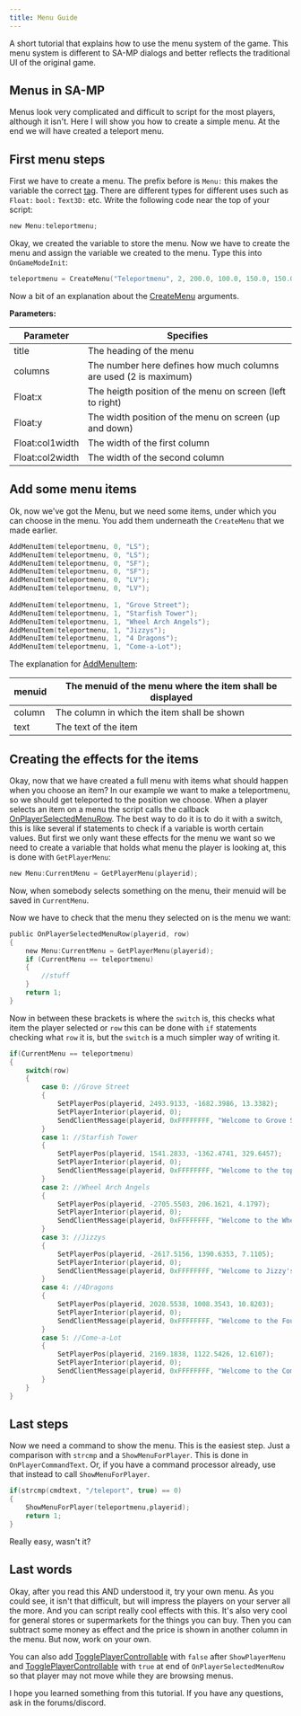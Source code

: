 ```yaml
---
title: Menu Guide
---
```


A short tutorial that explains how to use the menu system of the game. This menu system is different to SA-MP dialogs and better reflects the traditional UI of the original game.

## Menus in SA-MP

Menus look very complicated and difficult to script for the most players, although it isn't. Here I will show you how to create a simple menu. At the end we will have created a teleport menu.

## First menu steps

First we have to create a menu. The prefix before is `Menu:` this makes the variable the correct [tag](../language/tags). There are different types for different uses such as `Float:` `bool:` `Text3D:` etc. Write the following code near the top of your script:

```c
new Menu:teleportmenu;
```

Okay, we created the variable to store the menu. Now we have to create the menu and assign the variable we created to the menu. Type this into `OnGameModeInit`:

```c
teleportmenu = CreateMenu("Teleportmenu", 2, 200.0, 100.0, 150.0, 150.0);
```

Now a bit of an explanation about the [CreateMenu](../functions/CreateMenu) arguments.

**Parameters:**

| Parameter       | Specifies                                                        |
| --------------- | ---------------------------------------------------------------- |
| title           | The heading of the menu                                          |
| columns         | The number here defines how much columns are used (2 is maximum) |
| Float:x         | The heigth position of the menu on screen (left to right)        |
| Float:y         | The width position of the menu on screen (up and down)           |
| Float:col1width | The width of the first column                                    |
| Float:col2width | The width of the second column                                   |

## Add some menu items

Ok, now we've got the Menu, but we need some items, under which you can choose in the menu. You add them underneath the `CreateMenu` that we made earlier.

```c
AddMenuItem(teleportmenu, 0, "LS");
AddMenuItem(teleportmenu, 0, "LS");
AddMenuItem(teleportmenu, 0, "SF");
AddMenuItem(teleportmenu, 0, "SF");
AddMenuItem(teleportmenu, 0, "LV");
AddMenuItem(teleportmenu, 0, "LV");
 
AddMenuItem(teleportmenu, 1, "Grove Street");
AddMenuItem(teleportmenu, 1, "Starfish Tower");
AddMenuItem(teleportmenu, 1, "Wheel Arch Angels");
AddMenuItem(teleportmenu, 1, "Jizzys");
AddMenuItem(teleportmenu, 1, "4 Dragons");
AddMenuItem(teleportmenu, 1, "Come-a-Lot");
```

The explanation for [AddMenuItem](../functions/AddMenuItem):

| menuid | The menuid of the menu where the item shall be displayed |
| ------ | -------------------------------------------------------- |
| column | The column in which the item shall be shown              |
| text   | The text of the item                                     |

## Creating the effects for the items

Okay, now that we have created a full menu with items what should happen when you choose an item? In our example we want to make a teleportmenu, so we should get teleported to the position we choose. When a player selects an item on a menu the script calls the callback [OnPlayerSelectedMenuRow](../callbacks/OnPlayerSelectedMenuRow). The best way to do it is to do it with a switch, this is like several if statements to check if a variable is worth certain values. But first we only want these effects for the menu we want so we need to create a variable that holds what menu the player is looking at, this is done with `GetPlayerMenu`:

```c
new Menu:CurrentMenu = GetPlayerMenu(playerid);
```

Now, when somebody selects something on the menu, their menuid will be saved in `CurrentMenu`.

Now we have to check that the menu they selected on is the menu we want:

```c
public OnPlayerSelectedMenuRow(playerid, row)
{
    new Menu:CurrentMenu = GetPlayerMenu(playerid);
    if (CurrentMenu == teleportmenu)
    {
        //stuff
    }
    return 1;
}
```

Now in between these brackets is where the `switch` is, this checks what item the player selected or `row` this can be done with `if` statements checking what `row` it is, but the `switch` is a much simpler way of writing it.

```c
if(CurrentMenu == teleportmenu)
{
    switch(row)
    {
        case 0: //Grove Street
        {
            SetPlayerPos(playerid, 2493.9133, -1682.3986, 13.3382);
            SetPlayerInterior(playerid, 0);
            SendClientMessage(playerid, 0xFFFFFFFF, "Welcome to Grove Street");
        }
        case 1: //Starfish Tower
        {
            SetPlayerPos(playerid, 1541.2833, -1362.4741, 329.6457);
            SetPlayerInterior(playerid, 0);
            SendClientMessage(playerid, 0xFFFFFFFF, "Welcome to the top of Starfish Tower");
        }
        case 2: //Wheel Arch Angels
        {
            SetPlayerPos(playerid, -2705.5503, 206.1621, 4.1797);
            SetPlayerInterior(playerid, 0);
            SendClientMessage(playerid, 0xFFFFFFFF, "Welcome to the Wheel Arch Angels tuning-shop");
        }
        case 3: //Jizzys
        {
            SetPlayerPos(playerid, -2617.5156, 1390.6353, 7.1105);
            SetPlayerInterior(playerid, 0);
            SendClientMessage(playerid, 0xFFFFFFFF, "Welcome to Jizzy's Nightclub!");
        }
        case 4: //4Dragons
        {
            SetPlayerPos(playerid, 2028.5538, 1008.3543, 10.8203);
            SetPlayerInterior(playerid, 0);
            SendClientMessage(playerid, 0xFFFFFFFF, "Welcome to the Four Dragons Casino");
        }
        case 5: //Come-a-Lot
        {
            SetPlayerPos(playerid, 2169.1838, 1122.5426, 12.6107);
            SetPlayerInterior(playerid, 0);
            SendClientMessage(playerid, 0xFFFFFFFF, "Welcome to the Come-a-Lot casino!");
        }
    }
}
```

## Last steps

Now we need a command to show the menu. This is the easiest step. Just a comparison with `strcmp` and a `ShowMenuForPlayer`. This is done in `OnPlayerCommandText`. Or, if you have a command processor already, use that instead to call `ShowMenuForPlayer`.

```c
if(strcmp(cmdtext, "/teleport", true) == 0)
{
    ShowMenuForPlayer(teleportmenu,playerid);
    return 1;
}
```

Really easy, wasn't it?

## Last words

Okay, after you read this AND understood it, try your own menu. As you could see, it isn't that difficult, but will impress the players on your server all the more. And you can script really cool effects with this. It's also very cool for general stores or supermarkets for the things you can buy. Then you can subtract some money as effect and the price is shown in another column in the menu. But now, work on your own.

You can also add [TogglePlayerControllable](../functions/TogglePlayerControllable) with `false` after `ShowPlayerMenu` and [TogglePlayerControllable](../functions/TogglePlayerControllable) with `true` at end of `OnPlayerSelectedMenuRow` so that player may not move while they are browsing menus.

I hope you learned something from this tutorial. If you have any questions, ask in the forums/discord.
